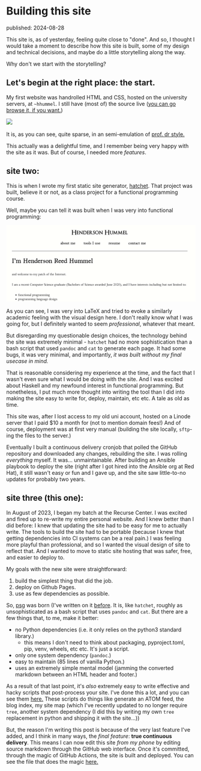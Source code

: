# Building this site
<div class="published-slug">published: 2024-08-28</div>

This site is, as of yesterday, feeling quite close to "done". And so, I thought I would take a moment to describe how this site is built, some of my design and technical decisions, and maybe do a little storytelling along the way.

Why don't we start with the storytelling?

## Let's begin at the right place: the start.

My first website was handrolled HTML and CSS, hosted on the university servers, at `~hhummel`. I still have (most of) the source live ([you can go browse it, if you want.](/old-site/))

![](/assets/photos/blogposts/building-this-site/first-site.png)

It is, as you can see, quite sparse, in an semi-emulation of [prof. dr style.](https://web.archive.org/web/20130827020000/http://contemporary-home-computing.org/prof-dr-style/)

This actually was a delightful time, and I remember being very happy with the site as it was. But of course, I needed more *features*.

## site two:

This is when I wrote my first static site generator, [hatchet](https://gitlab.com/hendersonreed/hatchet). That project was built, believe it or not, as a class project for a functional programming course. 

Well, maybe you can tell it was built when I was very into functional programming:

![](../assets/photos/blogposts/building-this-site/intermediate-site.png)

As you can see, I was very into LaTeX and tried to evoke a similarly academic feeling with the visual design here. I don't really know what I was going for, but I definitely wanted to seem *professional*, whatever that meant.

But disregarding my questionable design choices, the technology behind the site was extremely minimal - `hatchet` had no more sophistication than a bash script that used `pandoc` and `cat` to generate each page. It had some bugs, it was very minimal, and importantly, *it was built without my final usecase in mind.*

That is reasonable considering my experience at the time, and the fact that I wasn't even sure what I would be doing with the site. And I was excited about Haskell and my newfound interest in functional programming. But nonetheless, I put much more thought into writing the tool than I did into making the site easy to write for, deploy, maintain, etc etc. A tale as old as time.

This site was, after I lost access to my old uni account, hosted on a Linode server that I paid $10 a month for (not to mention domain fees!) And of course, deployment was at first very manual (building the site locally, `sftp`-ing the files to the server.)

Eventually I built a continuous delivery cronjob that polled the GitHub repository and downloaded any changes, rebuilding the site. I was rolling *everything* myself. It was... unmaintainable. After building an Ansible playbook to deploy the site (right after I got hired into the Ansible org at Red Hat), it still wasn't easy or fun and I gave up, and the site saw little-to-no updates for probably two years.

## site three (this one):

In August of 2023, I began my batch at the Recurse Center. I was excited and fired up to re-write my entire personal website. And I knew better than I did before: I knew that updating the site had to be easy for me to actually write. The tools to build the site had to be portable (because I knew that getting dependencies into CI systems can be a real pain.) I was feeling more playful than professional, and so I wanted the visual design of site to reflect that. And I wanted to move to static site hosting that was safer, free, and easier to deploy to.

My goals with the new site were straightforward:

1. build the simplest thing that did the job.
2. deploy on Github Pages.
3. use as few dependencies as possible.

So, [psg](https://github.com/hendersonreed/psg) was born (I've written on it [before](https://henderson.lol/pages/hire/psg.html). It is, like `hatchet`, roughly as unsophisticated as a bash script that uses `pandoc` and `cat`. But there are a few things that, to me, make it better:

- no Python dependencies (i.e. it only relies on the python3 standard library.)
    - this means I don't need to think about packaging, pyproject.toml, pip, venv, wheels, etc etc. It's just a script.
- only one system dependency (`pandoc`.)
- easy to maintain (85 lines of vanilla Python.)
- uses an extremely simple mental model (jamming the converted markdown between an HTML header and footer.)

As a result of that last point, it's *also* extremely easy to write effective and hacky scripts that post-process your site. I've done this a lot, and you can see them [here.](https://github.com/hendersonreed/hendersonreed.github.io/tree/master/tools/) These scripts do things like generate an ATOM feed, the blog index, my site map (which I've recently updated to no longer require `tree`, another system dependency (I did this by writing my own `tree` replacement in python and shipping it with the site...))

But, the reason I'm writing this post is because of the very last feature I've added, and I think in many ways, the *final feature*: **true continuous delivery**. This means I can now edit this site *from my phone* by editing source markdown through the GitHub web interface. Once it's committed, through the magic of GitHub Actions, the site is built and deployed. You can see the file that does the magic [here.](https://github.com/hendersonreed/hendersonreed.github.io/blob/master/.github/workflows/build-and-deploy-site.yml)
